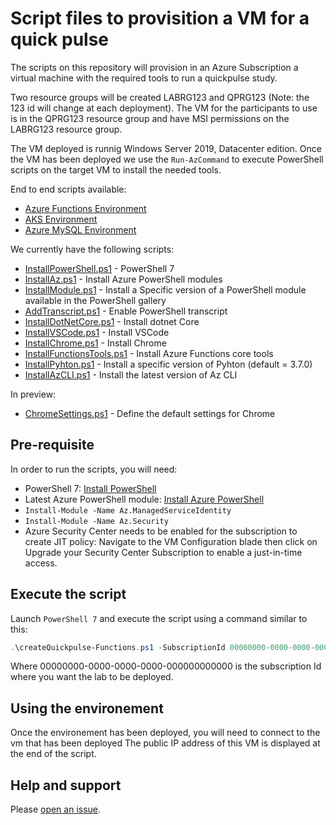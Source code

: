 # Script files to provisition a VM for a quick pulse

The scripts on this repository will provision in an Azure Subscription a virtual machine with the required tools to run a quickpulse study.

Two resource groups will be created LABRG123 and QPRG123 (Note: the 123 id will change at each deployment). The VM for the participants to use is in the QPRG123 resource group and have MSI permissions on the LABRG123 resource group.

The VM deployed is runnig Windows Server 2019, Datacenter edition. Once the VM has been deployed we use the `Run-AzCommand` to execute PowerShell scripts on the target VM to install the needed tools.

End to end scripts available:

- [Azure Functions Environment](./createQuickPulse-Functions.ps1)
- [AKS Environment](./createQuickPulse-AKS.ps1)
- [Azure MySQL Environment](./createQuickPulse-MySQL.ps1)

We currently have the following scripts:

- [InstallPowerShell.ps1](./tools/InstallPowerShell.ps1) - PowerShell 7
- [InstallAz.ps1](./tools/InstallAz.ps1) - Install Azure PowerShell modules
- [InstallModule.ps1](./tools/InstallModule.ps1) - Install a Specific version of a PowerShell module available in the PowerShell gallery
- [AddTranscript.ps1](./tools/AddTranscript.ps1) - Enable PowerShell transcript
- [InstallDotNetCore.ps1](./tools/InstallDotnetCore.ps1) - Install dotnet Core
- [InstallVSCode.ps1](./tools/InstallVSCode.ps1) - Install VSCode
- [InstallChrome.ps1](./tools/InstallChrome.ps1) - Install Chrome
- [InstallFunctionsTools.ps1](./tools/InstallFunctionsTools.ps1) - Install Azure Functions core tools
- [InstallPyhton.ps1](./tools/InstallPyhton.ps1) - Install a specific version of Pyhton (default = 3.7.0)
- [InstallAzCLI.ps1](./tools/InstallAzCLI.ps1) - Install the latest version of Az CLI

In preview:

- [ChromeSettings.ps1](./tools/ChromeSettings.ps1) - Define the default settings for Chrome

## Pre-requisite

In order to run the scripts, you will need:

- PowerShell 7: [Install PowerShell](https://docs.microsoft.com/en-us/powershell/scripting/install/installing-powershell?view=powershell-7)
- Latest Azure PowerShell module: [Install Azure PowerShell](https://docs.microsoft.com/en-us/powershell/azure/install-az-ps)
- `Install-Module -Name Az.ManagedServiceIdentity`
- `Install-Module -Name Az.Security`
- Azure Security Center needs to be enabled for the subscription to create JIT policy: Navigate to the VM Configuration blade then click on Upgrade your Security Center Subscription to enable a just-in-time access.

## Execute the script

Launch `PowerShell 7` and execute the script using a command similar to this:

```powershell
.\createQuickpulse-Functions.ps1 -SubscriptionId 00000000-0000-0000-0000-000000000000 -Owner John -VMPassword "Password"
```

Where 00000000-0000-0000-0000-000000000000 is the subscription Id where you want the lab to be deployed.

## Using the environement

Once the environement has been deployed, you will need to connect to the vm that has been deployed The public IP address of this VM is displayed at the end of the script.

## Help and support

Please [open an issue](https://github.com/dcaro/quickpulse/issues/new/choose).
